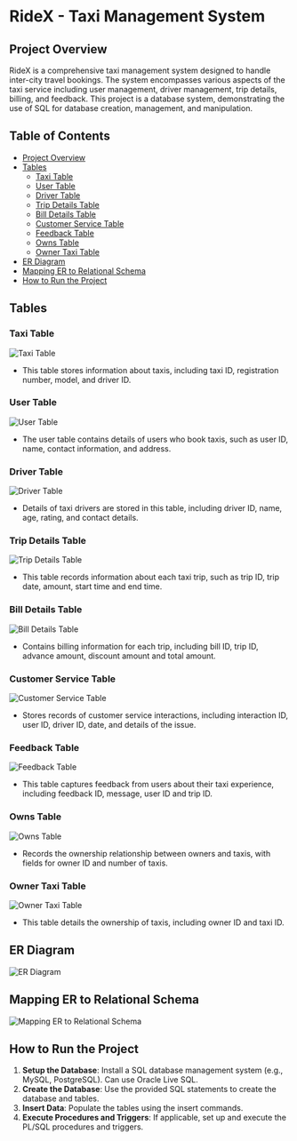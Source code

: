 # RideX - Taxi Management System

## Project Overview

RideX is a comprehensive taxi management system designed to handle inter-city travel bookings. The system encompasses various aspects of the taxi service including user management, driver management, trip details, billing, and feedback. This project is a database system, demonstrating the use of SQL for database creation, management, and manipulation.

## Table of Contents

- [Project Overview](#project-overview)
- [Tables](#tables)
  - [Taxi Table](#taxi-table)
  - [User Table](#user-table)
  - [Driver Table](#driver-table)
  - [Trip Details Table](#trip-details-table)
  - [Bill Details Table](#bill-details-table)
  - [Customer Service Table](#customer-service-table)
  - [Feedback Table](#feedback-table)
  - [Owns Table](#owns-table)
  - [Owner Taxi Table](#owner-taxi-table)
- [ER Diagram](#er-diagram)
- [Mapping ER to Relational Schema](#mapping-er-to-relational-schema)
- [How to Run the Project](#how-to-run-the-project)

## Tables

### Taxi Table
![Taxi Table](https://github.com/pia-gupta27/RIDEX_-Taxi-Management-System/assets/138195849/2ef006eb-66b8-4d31-96a0-70484d03dec5)
- This table stores information about taxis, including taxi ID, registration number, model, and driver ID.

### User Table
![User Table](https://github.com/pia-gupta27/RIDEX_-Taxi-Management-System/assets/138195849/4139af1e-1cee-4768-853f-f62615343b2c)
- The user table contains details of users who book taxis, such as user ID, name, contact information, and address.

### Driver Table
![Driver Table](https://github.com/pia-gupta27/RIDEX_-Taxi-Management-System/assets/138195849/bdac7bc8-b6ae-4553-9a91-1e73c54aa323)
- Details of taxi drivers are stored in this table, including driver ID, name, age, rating, and contact details.

### Trip Details Table
![Trip Details Table](https://github.com/pia-gupta27/RIDEX_-Taxi-Management-System/assets/138195849/ecb9c6b2-f035-4d93-a409-f55acd233117)
- This table records information about each taxi trip, such as trip ID, trip date, amount, start time and end time.

### Bill Details Table
![Bill Details Table](https://github.com/pia-gupta27/RIDEX_-Taxi-Management-System/assets/138195849/6799ea10-18bc-4b7c-956b-2bd297237365)
- Contains billing information for each trip, including bill ID, trip ID, advance amount, discount amount and total amount.

### Customer Service Table
![Customer Service Table](https://github.com/pia-gupta27/RIDEX_-Taxi-Management-System/assets/138195849/c6156051-4add-4673-bc49-01de0b0c6c1f)
- Stores records of customer service interactions, including interaction ID, user ID, driver ID, date, and details of the issue.

### Feedback Table
![Feedback Table](https://github.com/pia-gupta27/RIDEX_-Taxi-Management-System/assets/138195849/c6a88168-2516-43ea-9f23-7150c762228b)
- This table captures feedback from users about their taxi experience, including feedback ID, message, user ID and trip ID.

### Owns Table
![Owns Table](https://github.com/pia-gupta27/RIDEX_-Taxi-Management-System/assets/138195849/4d94e690-f4df-40ce-89cd-95aa0136bb56)
- Records the ownership relationship between owners and taxis, with fields for owner ID and number of taxis.

### Owner Taxi Table
![Owner Taxi Table](https://github.com/pia-gupta27/RIDEX_-Taxi-Management-System/assets/138195849/d4eb1d0f-b32b-4526-bd8e-607bfde6cc5a)
- This table details the ownership of taxis, including owner ID and taxi ID.

## ER Diagram
![ER Diagram](https://github.com/pia-gupta27/RIDEX_-Taxi-Management-System/assets/138195849/5d1a035c-bf74-4604-928c-89d0325e0141)

## Mapping ER to Relational Schema
![Mapping ER to Relational Schema](https://github.com/pia-gupta27/RIDEX_-Taxi-Management-System/assets/138195849/e9e00607-b0b4-4867-87e5-9446126dc1e9)

## How to Run the Project

1. **Setup the Database**: Install a SQL database management system (e.g., MySQL, PostgreSQL). Can use Oracle Live SQL.
2. **Create the Database**: Use the provided SQL statements to create the database and tables.
3. **Insert Data**: Populate the tables using the insert commands.
4. **Execute Procedures and Triggers**: If applicable, set up and execute the PL/SQL procedures and triggers.
